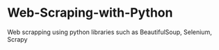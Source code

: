 # Web-Scraping-with-Python
Web scrapping using python libraries such as BeautifulSoup, Selenium, Scrapy
